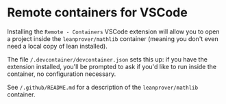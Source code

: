 # Remote containers for VSCode

Installing the `Remote - Containers` VSCode extension
will allow you to open a project inside the `leanprover/mathlib` container
(meaning you don't even need a local copy of lean installed).

The file `/.devcontainer/devcontainer.json` sets this up:
if you have the extension installed, you'll be prompted to ask if you'd like to run inside the
container, no configuration necessary.

See `/.github/README.md` for a description of the `leanprover/mathlib` container.
